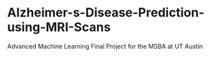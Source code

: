 # Alzheimer-s-Disease-Prediction-using-MRI-Scans
Advanced Machine Learning Final Project for the MSBA at UT Austin
